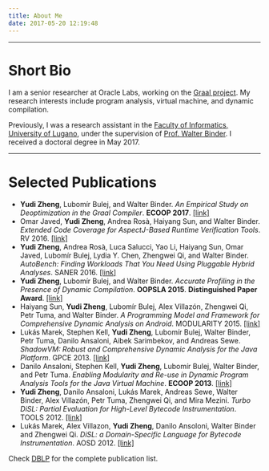 ```yaml
---
title: About Me
date: 2017-05-20 12:19:48
---
```


----
  
# Short Bio

I am a senior researcher at Oracle Labs, working on the [Graal project][4]. My research interests include program analysis, virtual machine, and dynamic compilation.

Previously, I was a research assistant in the [Faculty of Informatics, University of Lugano][1], under the supervision of [Prof. Walter Binder][2]. I received a doctoral degree in May 2017.

----

# Selected Publications

* **Yudi Zheng**, Lubomír Bulej, and Walter Binder. *An Empirical Study on Deoptimization in the Graal Compiler*. **ECOOP 2017**. [[link]][11]
* Omar Javed, **Yudi Zheng**, Andrea Rosà, Haiyang Sun, and Walter Binder. *Extended Code Coverage for AspectJ-Based Runtime Verification Tools*. RV 2016. [[link]][12]
* **Yudi Zheng**, Andrea Rosà, Luca Salucci, Yao Li, Haiyang Sun, Omar Javed, Lubomír Bulej, Lydia Y. Chen, Zhengwei Qi, and Walter Binder. *AutoBench: Finding Workloads That You Need Using Pluggable Hybrid Analyses*. SANER 2016. [[link]][13]
* **Yudi Zheng**, Lubomír Bulej, and Walter Binder. *Accurate Profiling in the Presence of Dynamic Compilation*. **OOPSLA 2015**. **Distinguished Paper Award**. [[link]][14]
* Haiyang Sun, **Yudi Zheng**, Lubomír Bulej, Alex Villazón, Zhengwei Qi, Petr Tuma, and Walter Binder. *A Programming Model and Framework for Comprehensive Dynamic Analysis on Android*. MODULARITY 2015. [[link]][15]
* Lukás Marek, Stephen Kell, **Yudi Zheng**, Lubomír Bulej, Walter Binder, Petr Tuma, Danilo Ansaloni, Aibek Sarimbekov, and Andreas Sewe. *ShadowVM: Robust and Comprehensive Dynamic Analysis for the Java Platform*. GPCE 2013. [[link]][16]
* Danilo Ansaloni, Stephen Kell, **Yudi Zheng**, Lubomír Bulej, Walter Binder, and Petr Tuma. *Enabling Modularity and Re-use in Dynamic Program Analysis Tools for the Java Virtual Machine*. **ECOOP 2013**. [[link]][17]
* **Yudi Zheng**, Danilo Ansaloni, Lukás Marek, Andreas Sewe, Walter Binder, Alex Villazón, Petr Tuma, Zhengwei Qi, and Mira Mezini. *Turbo DiSL: Partial Evaluation for High-Level Bytecode Instrumentation*. TOOLS 2012. [[link]][18]
* Lukás Marek, Alex Villazon, **Yudi Zheng**, Danilo Ansoloni, Walter Binder and Zhengwei Qi. *DiSL: a Domain-Specific Language for Bytecode Instrumentation*. AOSD 2012. [[link]][19]

Check [DBLP][3] for the complete publication list.


[1]: http://www.inf.usi.ch/
[2]: http://www.inf.usi.ch/faculty/binder/
[3]: http://dblp.uni-trier.de/pers/hd/z/Zheng:Yudi
[4]: https://github.com/graalvm/

[11]: https://doi.org/10.4230/LIPIcs.ECOOP.2017.92
[12]: https://doi.org/10.1007/978-3-319-46982-9_14
[13]: https://doi.org/10.1109/SANER.2016.70
[14]: https://doi.org/10.1145/2814270.2814281
[15]: https://doi.org/10.1145/2724525.2724566
[16]: https://doi.org/10.1145/2517208.2517219
[17]: https://doi.org/10.1007/978-3-642-39038-8_15
[18]: https://doi.org/10.1007/978-3-642-30561-0_24
[19]: https://doi.org/10.1145/2162049.2162077

